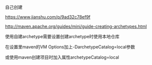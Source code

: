 自己创建

https://www.jianshu.com/p/9ad32c78ef9f

http://maven.apache.org/guides/mini/guide-creating-archetypes.html





使用自建archetype需要设置创建archetype时使用本地仓库

在设置里maven的VM Options加上-DarchetypeCatalog=local参数

或使用maven创建项目时加入属性archetypeCatalog=local
